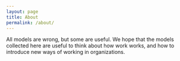 ```yaml
---
layout: page
title: About
permalink: /about/
---
```


All models are wrong, but some are useful.
We hope that the models collected here are useful to think about how work works,
and how to introduce new ways of working in organizations.
